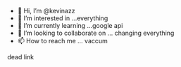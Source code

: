 - 👋 Hi, I’m @kevinazz
- 👀 I’m interested in ...everything  
- 🌱 I’m currently learning ...google api 
- 💞️ I’m looking to collaborate on ... changing everything
- 📫 How to reach me ... vaccum

<!---
kevinazz/kevinazz is a ✨ special ✨ repository because its `README.md` (this file) appears on your GitHub profile.
You can click the Preview link to take a look at your changes.
--->
dead link
